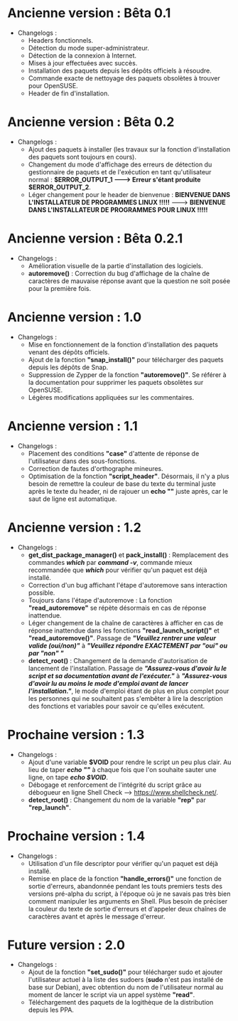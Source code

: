 # Ancienne version : Bêta 0.1

* Changelogs :
    - Headers fonctionnels.
    - Détection du mode super-administrateur.
    - Détection de la connexion à Internet.
    - Mises à jour effectuées avec succès.
    - Installation des paquets depuis les dépôts officiels à résoudre.
    - Commande exacte de nettoyage des paquets obsolètes à trouver pour OpenSUSE.
    - Header de fin d'installation.


# Ancienne version : Bêta 0.2

* Changelogs :
    - Ajout des paquets à installer (les travaux sur la fonction d'installation des paquets sont toujours en cours).
    - Changement du mode d'affichage des erreurs de détection du gestionnaire de paquets et de l'exécution en tant qu'utilisateur normal : **$ERROR_OUTPUT_1 ---> Erreur s'étant produite $ERROR_OUTPUT_2**.
    - Léger changement pour le header de bienvenue : **BIENVENUE DANS L'INSTALLATEUR DE PROGRAMMES LINUX !!!!!** ---> **BIENVENUE DANS L'INSTALLATEUR DE PROGRAMMES POUR LINUX !!!!!**


# Ancienne version : Bêta 0.2.1

* Changelogs :
    - Amélioration visuelle de la partie d'installation des logiciels.
    - **autoremove()** : Correction du bug d'affichage de la chaîne de caractères de mauvaise réponse avant que la question ne soit posée pour la première fois.


# Ancienne version : 1.0

* Changelogs :
    - Mise en fonctionnement de la fonction d'installation des paquets venant des dépôts officiels.
    - Ajout de la fonction **"snap_install()"** pour télécharger des paquets depuis les dépôts de Snap.
    - Suppression de Zypper de la fonction **"autoremove()"**. Se référer à la documentation pour supprimer les paquets obsolètes sur OpenSUSE.
    - Légères modifications appliquées sur les commentaires.


# Ancienne version : 1.1

* Changelogs :
    - Placement des conditions **"case"** d'attente de réponse de l'utilisateur dans des sous-fonctions.
    - Correction de fautes d'orthographe mineures.
    - Optimisation de la fonction **"script_header"**. Désormais, il n'y a plus besoin de remettre la couleur de base du texte du terminal juste après le texte du header, ni de rajouer un **echo ""** juste après, car le saut de ligne est automatique.


# Ancienne version : 1.2

* Changelogs :
    - **get_dist_package_manager()** et **pack_install()** : Remplacement des commandes *__which__* par *__command -v__*, commande mieux recommandée que *__which__* pour vérifier qu'un paquet est déjà installé.
    - Correction d'un bug affichant l'étape d'autoremove sans interaction possible.
    - Toujours dans l'étape d'autoremove : La fonction **"read_autoremove"** se répète désormais en cas de réponse inattendue.
    - Léger changement de la chaîne de caractères à afficher en cas de réponse inattendue dans les fonctions **"read_launch_script()"** et **"read_autoremove()"**. Passage de *__"Veuillez rentrer une valeur valide (oui/non)"__* à *__"Veuillez répondre EXACTEMENT par "oui" ou par "non" "__*
    - **detect_root()** : Changement de la demande d'autorisation de lancement de l'installation. Passage de *__"Assurez-vous d'avoir lu le script et sa documentation avant de l'exécuter."__* à *__"Assurez-vous d'avoir lu au moins le mode d'emploi avant de lancer l'installation."__*, le mode d'emploi étant de plus en plus complet pour les personnes qui ne souhaitent pas s'embêter à lire la description des fonctions et variables pour savoir ce qu'elles exécutent.


# Prochaine version : 1.3

* Changelogs :
    - Ajout d'une variable **$VOID** pour rendre le script un peu plus clair. Au lieu de taper *__echo ""__* à chaque fois que l'on souhaite sauter une ligne, on tape *__echo $VOID__*.
    - Débogage et renforcement de l'intégrité du script grâce au débogueur en ligne Shell Check --> https://www.shellcheck.net/.
    - **detect_root()** : Changement du nom de la variable **"rep"** par **"rep_launch"**.


# Prochaine version : 1.4

* Changelogs :
    - Utilisation d'un file descriptor pour vérifier qu'un paquet est déjà installé.
    - Remise en place de la fonction **"handle_errors()"** une fonction de sortie d'erreurs, abandonnée pendant les touts premiers tests des versions pré-alpha du script, à l'époque où je ne savais pas très bien comment manipuler les arguments en Shell. Plus besoin de préciser la couleur du texte de sortie d'erreurs et d'appeler deux chaînes de caractères avant et après le message d'erreur.

# Future version : 2.0

* Changelogs :
    - Ajout de la fonction **"set_sudo()"** pour télécharger sudo et ajouter l'utilisateur actuel à la liste des sudoers (**sudo** n'est pas installé de base sur Debian), avec obtention du nom de l'utilisateur normal au moment de lancer le script via un appel système **"read"**.
    - Téléchargement des paquets de la logithèque de la distribution depuis les PPA.

